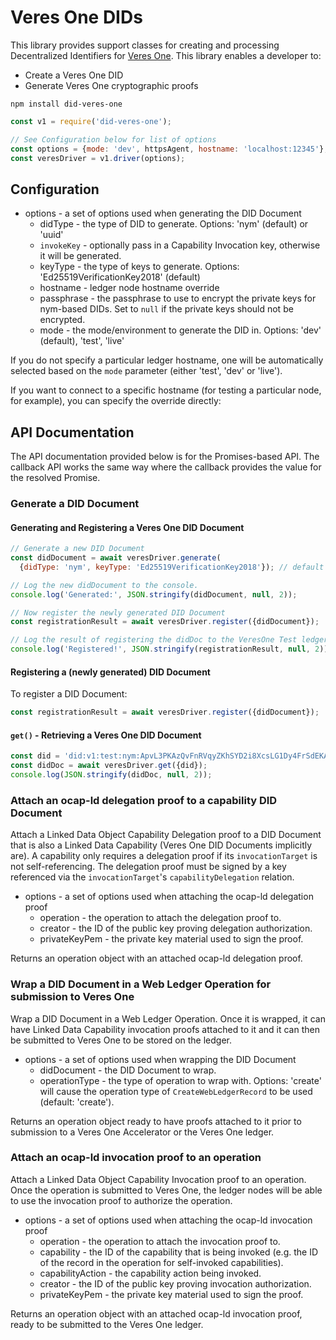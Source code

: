 # Veres One DIDs

This library provides support classes for creating and processing
Decentralized Identifiers for [Veres One](https://veres.one/). This library
enables a developer to:

* Create a Veres One DID
* Generate Veres One cryptographic proofs

```
npm install did-veres-one
```

```js
const v1 = require('did-veres-one');

// See Configuration below for list of options
const options = {mode: 'dev', httpsAgent, hostname: 'localhost:12345'};
const veresDriver = v1.driver(options);
```

## Configuration

* options - a set of options used when generating the DID Document
  * didType - the type of DID to generate.
      Options: 'nym' (default) or 'uuid'
  * `invokeKey` - optionally pass in a Capability Invocation key, otherwise
    it will be generated.
  * keyType - the type of keys to generate.
      Options: 'Ed25519VerificationKey2018' (default)
  * hostname - ledger node hostname override
  * passphrase - the passphrase to use to encrypt the private keys for
      nym-based DIDs. Set to `null` if the private keys should not be encrypted.
  * mode - the mode/environment to generate the DID in.
      Options: 'dev' (default), 'test', 'live'

If you do not specify a particular ledger hostname, one will be automatically
selected based on the `mode` parameter (either 'test', 'dev' or 'live').

If you want to connect to a specific hostname (for testing a particular node,
for example), you can specify the override directly:

## API Documentation

The API documentation provided below is for the Promises-based API. The
callback API works the same way where the callback provides the value for the
resolved Promise.

### Generate a DID Document

#### Generating and Registering a Veres One DID Document

```js
// Generate a new DID Document
const didDocument = await veresDriver.generate(
  {didType: 'nym', keyType: 'Ed25519VerificationKey2018'}); // default

// Log the new didDocument to the console.
console.log('Generated:', JSON.stringify(didDocument, null, 2));

// Now register the newly generated DID Document
const registrationResult = await veresDriver.register({didDocument});

// Log the result of registering the didDoc to the VeresOne Test ledger
console.log('Registered!', JSON.stringify(registrationResult, null, 2));
```

#### Registering a (newly generated) DID Document

To register a DID Document:

```js
const registrationResult = await veresDriver.register({didDocument});
```

#### `get()` - Retrieving a Veres One DID Document

```js
const did = 'did:v1:test:nym:ApvL3PKAzQvFnRVqyZKhSYD2i8XcsLG1Dy4FrSdEKAdR';
const didDoc = await veresDriver.get({did});
console.log(JSON.stringify(didDoc, null, 2));
```

### Attach an ocap-ld delegation proof to a capability DID Document

Attach a Linked Data Object Capability Delegation proof to a DID Document that
is also a Linked Data Capability (Veres One DID Documents implicitly are). A
capability only requires a delegation proof if its `invocationTarget` is not
self-referencing. The delegation proof must be signed by a key referenced via
the `invocationTarget`'s `capabilityDelegation` relation.

* options - a set of options used when attaching the ocap-ld delegation proof
  * operation - the operation to attach the delegation proof to.
  * creator - the ID of the public key proving delegation authorization.
  * privateKeyPem - the private key material used to sign the proof.

Returns an operation object with an attached ocap-ld delegation proof.

### Wrap a DID Document in a Web Ledger Operation for submission to Veres One

Wrap a DID Document in a Web Ledger Operation. Once it is wrapped, it can
have Linked Data Capability invocation proofs attached to it and it can then
be submitted to Veres One to be stored on the ledger.

* options - a set of options used when wrapping the DID Document
  * didDocument - the DID Document to wrap.
  * operationType - the type of operation to wrap with.
      Options: 'create' will cause the operation type of `CreateWebLedgerRecord`
        to be used (default: 'create').

Returns an operation object ready to have proofs attached to it prior to
submission to a Veres One Accelerator or the Veres One ledger.

### Attach an ocap-ld invocation proof to an operation

Attach a Linked Data Object Capability Invocation proof to an operation. Once
the operation is submitted to Veres One, the ledger nodes will be able to
use the invocation proof to authorize the operation.

* options - a set of options used when attaching the ocap-ld invocation proof
  * operation - the operation to attach the invocation proof to.
  * capability - the ID of the capability that is being invoked (e.g. the
      ID of the record in the operation for self-invoked capabilities).
  * capabilityAction - the capability action being invoked.
  * creator - the ID of the public key proving invocation authorization.
  * privateKeyPem - the private key material used to sign the proof.

Returns an operation object with an attached ocap-ld invocation proof, ready to
be submitted to the Veres One ledger.
